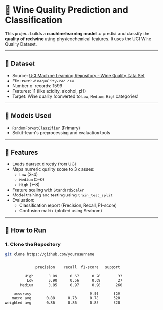 # 🍷 Wine Quality Prediction and Classification

This project builds a **machine learning model** to predict and classify the **quality of red wine** using physicochemical features. It uses the UCI Wine Quality Dataset.

---

## 📂 Dataset

- Source: [UCI Machine Learning Repository – Wine Quality Data Set](https://archive.ics.uci.edu/ml/datasets/wine+quality)
- File used: `winequality-red.csv`
- Number of records: 1599
- Features: 11 (like acidity, alcohol, pH)
- Target: Wine quality (converted to `Low`, `Medium`, `High` categories)

---

## 🧠 Models Used

- `RandomForestClassifier` (Primary)
- Scikit-learn's preprocessing and evaluation tools

---

## 📌 Features

- Loads dataset directly from UCI
- Maps numeric quality score to 3 classes:
  - `Low` (3–4)
  - `Medium` (5–6)
  - `High` (7–8)
- Feature scaling with `StandardScaler`
- Model training and testing using `train_test_split`
- Evaluation:
  - Classification report (Precision, Recall, F1-score)
  - Confusion matrix (plotted using Seaborn)

---

## 🚀 How to Run

### 1. Clone the Repository

```bash
git clone https://github.com/yourusername


              precision    recall  f1-score   support

         High       0.89      0.67      0.76        33
          Low       0.90      0.56      0.69        27
       Medium       0.85      0.97      0.90       260

    accuracy                           0.86       320
   macro avg       0.88      0.73      0.78       320
weighted avg       0.86      0.86      0.85       320
